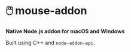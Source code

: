 # 🖱️ mouse-addon

**Native Node.js addon for macOS and Windows**

Built using C++ and `node-addon-api`.